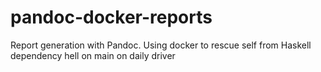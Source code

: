 # pandoc-docker-reports

Report generation with Pandoc. Using docker to rescue self from Haskell dependency hell on main on daily driver
